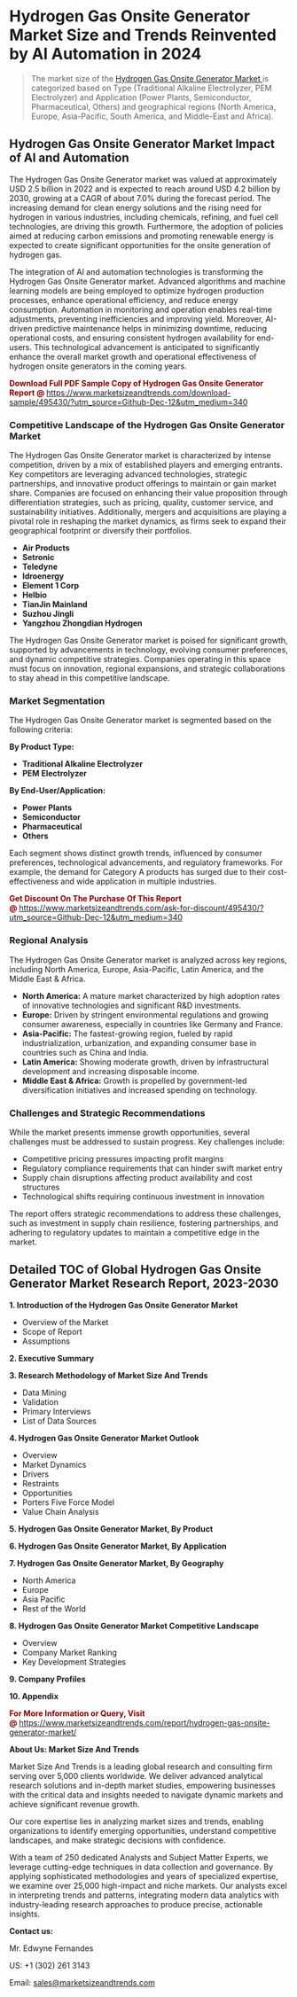 <H1>Hydrogen Gas Onsite Generator Market Size and Trends Reinvented by AI Automation in 2024</H1><blockquote><p>The market size of the <a href="https://www.marketsizeandtrends.com/download-sample/495430/?utm_source=Github-Dec-12&amp;utm_medium=340" target="_blank">Hydrogen Gas Onsite Generator Market </a>is categorized based on Type (Traditional Alkaline Electrolyzer, PEM Electrolyzer) and Application (Power Plants, Semiconductor, Pharmaceutical, Others) and geographical regions (North America, Europe, Asia-Pacific, South America, and Middle-East and Africa).</p></blockquote><p><h2>Hydrogen Gas Onsite Generator Market Impact of AI and Automation</h2><p>The Hydrogen Gas Onsite Generator market was valued at approximately USD 2.5 billion in 2022 and is expected to reach around USD 4.2 billion by 2030, growing at a CAGR of about 7.0% during the forecast period. The increasing demand for clean energy solutions and the rising need for hydrogen in various industries, including chemicals, refining, and fuel cell technologies, are driving this growth. Furthermore, the adoption of policies aimed at reducing carbon emissions and promoting renewable energy is expected to create significant opportunities for the onsite generation of hydrogen gas.</p><p>The integration of AI and automation technologies is transforming the Hydrogen Gas Onsite Generator market. Advanced algorithms and machine learning models are being employed to optimize hydrogen production processes, enhance operational efficiency, and reduce energy consumption. Automation in monitoring and operation enables real-time adjustments, preventing inefficiencies and improving yield. Moreover, AI-driven predictive maintenance helps in minimizing downtime, reducing operational costs, and ensuring consistent hydrogen availability for end-users. This technological advancement is anticipated to significantly enhance the overall market growth and operational effectiveness of hydrogen onsite generators in the coming years.</p></p><p><strong><span style="color: #800000;">Download Full PDF Sample Copy of Hydrogen Gas Onsite Generator Report @</span>&nbsp;</strong><a href="https://www.marketsizeandtrends.com/download-sample/495430/?utm_source=Github-Dec-12&amp;utm_medium=340">https://www.marketsizeandtrends.com/download-sample/495430/?utm_source=Github-Dec-12&amp;utm_medium=340</a></p><h3>Competitive Landscape of the Hydrogen Gas Onsite Generator Market</h3><p>The Hydrogen Gas Onsite Generator market is characterized by intense competition, driven by a mix of established players and emerging entrants. Key competitors are leveraging advanced technologies, strategic partnerships, and innovative product offerings to maintain or gain market share. Companies are focused on enhancing their value proposition through differentiation strategies, such as pricing, quality, customer service, and sustainability initiatives. Additionally, mergers and acquisitions are playing a pivotal role in reshaping the market dynamics, as firms seek to expand their geographical footprint or diversify their portfolios.</p><p><strong><p><ul><li>Air Products </li><li> Setronic </li><li> Teledyne </li><li> Idroenergy </li><li> Element 1 Corp </li><li> Helbio </li><li> TianJin Mainland </li><li> Suzhou Jingli </li><li> Yangzhou Zhongdian Hydrogen</p></li></ul></p></strong></p><p>The Hydrogen Gas Onsite Generator market is poised for significant growth, supported by advancements in technology, evolving consumer preferences, and dynamic competitive strategies. Companies operating in this space must focus on innovation, regional expansions, and strategic collaborations to stay ahead in this competitive landscape.</p><h3>Market Segmentation</h3><p>The Hydrogen Gas Onsite Generator market is segmented based on the following criteria:</p><p><strong>By Product Type:</strong></p><p><strong><p><ul><li>Traditional Alkaline Electrolyzer </li><li> PEM Electrolyzer</p></li></ul></p></strong></p><p><strong>By End-User/Application:</strong></p><p><strong><p><ul><li>Power Plants </li><li> Semiconductor </li><li> Pharmaceutical </li><li> Others</p></li></ul></p></strong></p><p>Each segment shows distinct growth trends, influenced by consumer preferences, technological advancements, and regulatory frameworks. For example, the demand for Category A products has surged due to their cost-effectiveness and wide application in multiple industries.</p><p><strong><span style="color: #800000;">Get Discount On The Purchase Of This Report @&nbsp;</span></strong><a href="https://www.marketsizeandtrends.com/ask-for-discount/495430/?utm_source=Github-Dec-12&amp;utm_medium=340">https://www.marketsizeandtrends.com/ask-for-discount/495430/?utm_source=Github-Dec-12&amp;utm_medium=340</a></p><h3>Regional Analysis</h3><p>The Hydrogen Gas Onsite Generator market is analyzed across key regions, including North America, Europe, Asia-Pacific, Latin America, and the Middle East &amp; Africa.</p><ul><li><strong>North America:</strong> A mature market characterized by high adoption rates of innovative technologies and significant R&amp;D investments.</li><li><strong>Europe:</strong> Driven by stringent environmental regulations and growing consumer awareness, especially in countries like Germany and France.</li><li><strong>Asia-Pacific:</strong> The fastest-growing region, fueled by rapid industrialization, urbanization, and expanding consumer base in countries such as China and India.</li><li><strong>Latin America:</strong> Showing moderate growth, driven by infrastructural development and increasing disposable income.</li><li><strong>Middle East &amp; Africa:</strong> Growth is propelled by government-led diversification initiatives and increased spending on technology.</li></ul><h3>Challenges and Strategic Recommendations</h3><p>While the market presents immense growth opportunities, several challenges must be addressed to sustain progress. Key challenges include:</p><ul><li>Competitive pricing pressures impacting profit margins</li><li>Regulatory compliance requirements that can hinder swift market entry</li><li>Supply chain disruptions affecting product availability and cost structures</li><li>Technological shifts requiring continuous investment in innovation</li></ul><p>The report offers strategic recommendations to address these challenges, such as investment in supply chain resilience, fostering partnerships, and adhering to regulatory updates to maintain a competitive edge in the market.</p><h2>Detailed TOC of Global Hydrogen Gas Onsite Generator Market Research Report, 2023-2030</h2><p><strong>1. Introduction of the Hydrogen Gas Onsite Generator Market</strong></p><ul><li>Overview of the Market</li><li>Scope of Report</li><li>Assumptions&nbsp;</li></ul><p><strong>2. Executive Summary</strong></p><p><strong>3. Research Methodology of <strong>Market Size And Trends</strong></strong></p><ul><li>Data Mining</li><li>Validation</li><li>Primary Interviews</li><li>List of Data Sources&nbsp;</li></ul><p><strong>4. Hydrogen Gas Onsite Generator Market Outlook</strong></p><ul><li>Overview</li><li>Market Dynamics</li><li>Drivers</li><li>Restraints</li><li>Opportunities</li><li>Porters Five Force Model</li><li>Value Chain Analysis&nbsp;</li></ul><p><strong>5. Hydrogen Gas Onsite Generator Market, By Product</strong></p><p><strong>6. Hydrogen Gas Onsite Generator Market, By Application</strong></p><p><strong>7. Hydrogen Gas Onsite Generator Market, By Geography</strong></p><ul><li>North America</li><li>Europe</li><li>Asia Pacific</li><li>Rest of the World&nbsp;</li></ul><p><strong>8. Hydrogen Gas Onsite Generator Market Competitive Landscape</strong></p><ul><li>Overview</li><li>Company Market Ranking</li><li>Key Development Strategies&nbsp;</li></ul><p><strong>9. Company Profiles</strong></p><p><strong>10. Appendix</strong></p><p><strong><span style="color: #800000;">For More Information or Query, Visit @&nbsp;</span></strong><a href="https://www.marketsizeandtrends.com/report/hydrogen-gas-onsite-generator-market/">https://www.marketsizeandtrends.com/report/hydrogen-gas-onsite-generator-market/</a></p><p></p><p><strong>About Us:&nbsp;Market Size And Trends</strong></p><p>Market Size And Trends&nbsp;is a leading global research and consulting firm serving over 5,000 clients worldwide. We deliver advanced analytical research solutions and in-depth market studies, empowering businesses with the critical data and insights needed to navigate dynamic markets and achieve significant revenue growth.</p><p>Our core expertise lies in analyzing market sizes and trends, enabling organizations to identify emerging opportunities, understand competitive landscapes, and make strategic decisions with confidence.</p><p>With a team of 250 dedicated Analysts and Subject Matter Experts, we leverage cutting-edge techniques in data collection and governance. By applying sophisticated methodologies and years of specialized expertise, we examine over 25,000 high-impact and niche markets. Our analysts excel in interpreting trends and patterns, integrating modern data analytics with industry-leading research approaches to produce precise, actionable insights.</p><p><strong>Contact us:</strong></p><p>Mr. Edwyne Fernandes</p><p>US: +1 (302) 261 3143</p><p>Email: <a href="mailto:sales@marketsizeandtrends.com">sales@marketsizeandtrends.com</a>&nbsp;</p>
